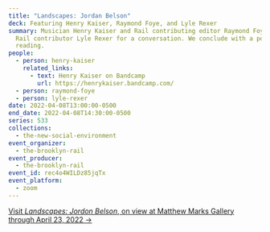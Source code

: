 ```yaml
---
title: "Landscapes: Jordan Belson"
deck: Featuring Henry Kaiser, Raymond Foye, and Lyle Rexer
summary: Musician Henry Kaiser and Rail contributing editor Raymond Foye join
  Rail contributor Lyle Rexer for a conversation. We conclude with a poetry
  reading.
people:
  - person: henry-kaiser
    related_links:
      - text: Henry Kaiser on Bandcamp
        url: https://henrykaiser.bandcamp.com/
  - person: raymond-foye
  - person: lyle-rexer
date: 2022-04-08T13:00:00-0500
end_date: 2022-04-08T14:30:00-0500
series: 533
collections:
  - the-new-social-environment
event_organizer:
  - the-brooklyn-rail
event_producer:
  - the-brooklyn-rail
event_id: rec4o4WILDz85jqTx
event_platform:
  - zoom
---
```

[Visit *Landscapes: Jordon Belson*, on view at Matthew Marks Gallery through April 23, 2022 →](https://matthewmarks.com/online/jordan-belson)